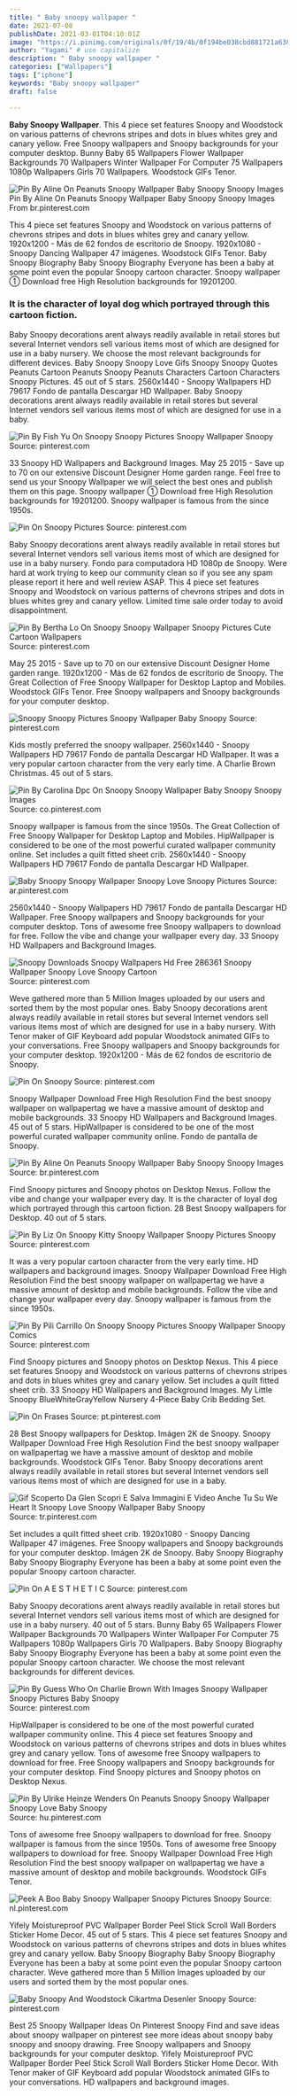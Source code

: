 ```yaml
---
title: " Baby snoopy wallpaper "
date: 2021-07-08
publishDate: 2021-03-01T04:10:01Z
image: "https://i.pinimg.com/originals/0f/19/4b/0f194be038cbd881721a6384c4b97fbd.jpg"
author: "Yagami" # use capitalize
description: " Baby snoopy wallpaper "
categories: ["Wallpapers"]
tags: ["iphone"]
keywords: "Baby snoopy wallpaper"
draft: false

---
```



**Baby Snoopy Wallpaper**. This 4 piece set features Snoopy and Woodstock on various patterns of chevrons stripes and dots in blues whites grey and canary yellow. Free Snoopy wallpapers and Snoopy backgrounds for your computer desktop. Bunny Baby 65 Wallpapers Flower Wallpaper Backgrounds 70 Wallpapers Winter Wallpaper For Computer 75 Wallpapers 1080p Wallpapers Girls 70 Wallpapers. Woodstock GIFs Tenor.

![Pin By Aline On Peanuts Snoopy Wallpaper Baby Snoopy Snoopy Images](https://i.pinimg.com/474x/cf/b2/20/cfb22070a1b037d55ba5b98f9832dfde.jpg "Pin By Aline On Peanuts Snoopy Wallpaper Baby Snoopy Snoopy Images")
Pin By Aline On Peanuts Snoopy Wallpaper Baby Snoopy Snoopy Images From br.pinterest.com


This 4 piece set features Snoopy and Woodstock on various patterns of chevrons stripes and dots in blues whites grey and canary yellow. 1920x1200 - Más de 62 fondos de escritorio de Snoopy. 1920x1080 - Snoopy Dancing Wallpaper 47 imágenes. Woodstock GIFs Tenor. Baby Snoopy Biography Baby Snoopy Biography Everyone has been a baby at some point even the popular Snoopy cartoon character. Snoopy wallpaper ① Download free High Resolution backgrounds for 19201200.

### It is the character of loyal dog which portrayed through this cartoon fiction.

Baby Snoopy decorations arent always readily available in retail stores but several Internet vendors sell various items most of which are designed for use in a baby nursery. We choose the most relevant backgrounds for different devices. Baby Snoopy Snoopy Love Gifs Snoopy Snoopy Quotes Peanuts Cartoon Peanuts Snoopy Peanuts Characters Cartoon Characters Snoopy Pictures. 45 out of 5 stars. 2560x1440 - Snoopy Wallpapers HD 79617 Fondo de pantalla Descargar HD Wallpaper. Baby Snoopy decorations arent always readily available in retail stores but several Internet vendors sell various items most of which are designed for use in a baby.


![Pin By Fish Yu On Snoopy Snoopy Pictures Snoopy Wallpaper Snoopy](https://i.pinimg.com/564x/00/89/ce/0089cec7a1920fcea73951ea19400c94.jpg "Pin By Fish Yu On Snoopy Snoopy Pictures Snoopy Wallpaper Snoopy")
Source: pinterest.com

33 Snoopy HD Wallpapers and Background Images. May 25 2015 - Save up to 70 on our extensive Discount Designer Home garden range. Feel free to send us your Snoopy Wallpaper we will select the best ones and publish them on this page. Snoopy wallpaper ① Download free High Resolution backgrounds for 19201200. Snoopy wallpaper is famous from the since 1950s.

![Pin On Snoopy Pictures](https://i.pinimg.com/originals/d6/56/e6/d656e695aa8ae3e48411fb4c085a5874.jpg "Pin On Snoopy Pictures")
Source: pinterest.com

Baby Snoopy decorations arent always readily available in retail stores but several Internet vendors sell various items most of which are designed for use in a baby nursery. Fondo para computadora HD 1080p de Snoopy. Were hard at work trying to keep our community clean so if you see any spam please report it here and well review ASAP. This 4 piece set features Snoopy and Woodstock on various patterns of chevrons stripes and dots in blues whites grey and canary yellow. Limited time sale order today to avoid disappointment.

![Pin By Bertha Lo On Snoopy Snoopy Wallpaper Snoopy Pictures Cute Cartoon Wallpapers](https://i.pinimg.com/originals/2e/2c/8e/2e2c8e79553a8c89f298f02957d788e1.jpg "Pin By Bertha Lo On Snoopy Snoopy Wallpaper Snoopy Pictures Cute Cartoon Wallpapers")
Source: pinterest.com

May 25 2015 - Save up to 70 on our extensive Discount Designer Home garden range. 1920x1200 - Más de 62 fondos de escritorio de Snoopy. The Great Collection of Free Snoopy Wallpaper for Desktop Laptop and Mobiles. Woodstock GIFs Tenor. Free Snoopy wallpapers and Snoopy backgrounds for your computer desktop.

![Snoopy Snoopy Pictures Snoopy Wallpaper Baby Snoopy](https://i.pinimg.com/originals/35/36/aa/3536aa50ae65945a33f222e0eec2119e.jpg "Snoopy Snoopy Pictures Snoopy Wallpaper Baby Snoopy")
Source: pinterest.com

Kids mostly preferred the snoopy wallpaper. 2560x1440 - Snoopy Wallpapers HD 79617 Fondo de pantalla Descargar HD Wallpaper. It was a very popular cartoon character from the very early time. A Charlie Brown Christmas. 45 out of 5 stars.

![Pin By Carolina Dpc On Snoopy Snoopy Wallpaper Baby Snoopy Snoopy Images](https://i.pinimg.com/736x/e8/94/88/e894889371194f65ed4f4c2cfb6e6c06.jpg "Pin By Carolina Dpc On Snoopy Snoopy Wallpaper Baby Snoopy Snoopy Images")
Source: co.pinterest.com

Snoopy wallpaper is famous from the since 1950s. The Great Collection of Free Snoopy Wallpaper for Desktop Laptop and Mobiles. HipWallpaper is considered to be one of the most powerful curated wallpaper community online. Set includes a quilt fitted sheet crib. 2560x1440 - Snoopy Wallpapers HD 79617 Fondo de pantalla Descargar HD Wallpaper.

![Baby Snoopy Snoopy Wallpaper Snoopy Love Snoopy Pictures](https://i.pinimg.com/564x/23/20/f8/2320f82ece7653e558681e1672846d8e.jpg "Baby Snoopy Snoopy Wallpaper Snoopy Love Snoopy Pictures")
Source: ar.pinterest.com

2560x1440 - Snoopy Wallpapers HD 79617 Fondo de pantalla Descargar HD Wallpaper. Free Snoopy wallpapers and Snoopy backgrounds for your computer desktop. Tons of awesome free Snoopy wallpapers to download for free. Follow the vibe and change your wallpaper every day. 33 Snoopy HD Wallpapers and Background Images.

![Snoopy Downloads Snoopy Wallpapers Hd Free 286361 Snoopy Wallpaper Snoopy Love Snoopy Cartoon](https://i.pinimg.com/originals/f1/58/4f/f1584f45516a5bdd88d9e50db4e6d21d.jpg "Snoopy Downloads Snoopy Wallpapers Hd Free 286361 Snoopy Wallpaper Snoopy Love Snoopy Cartoon")
Source: pinterest.com

Weve gathered more than 5 Million Images uploaded by our users and sorted them by the most popular ones. Baby Snoopy decorations arent always readily available in retail stores but several Internet vendors sell various items most of which are designed for use in a baby nursery. With Tenor maker of GIF Keyboard add popular Woodstock animated GIFs to your conversations. Free Snoopy wallpapers and Snoopy backgrounds for your computer desktop. 1920x1200 - Más de 62 fondos de escritorio de Snoopy.

![Pin On Snoopy](https://i.pinimg.com/originals/36/5a/66/365a66c85a914fde3e0b177204f7cae6.jpg "Pin On Snoopy")
Source: pinterest.com

Snoopy Wallpaper Download Free High Resolution Find the best snoopy wallpaper on wallpapertag we have a massive amount of desktop and mobile backgrounds. 33 Snoopy HD Wallpapers and Background Images. 45 out of 5 stars. HipWallpaper is considered to be one of the most powerful curated wallpaper community online. Fondo de pantalla de Snoopy.

![Pin By Aline On Peanuts Snoopy Wallpaper Baby Snoopy Snoopy Images](https://i.pinimg.com/474x/cf/b2/20/cfb22070a1b037d55ba5b98f9832dfde.jpg "Pin By Aline On Peanuts Snoopy Wallpaper Baby Snoopy Snoopy Images")
Source: br.pinterest.com

Find Snoopy pictures and Snoopy photos on Desktop Nexus. Follow the vibe and change your wallpaper every day. It is the character of loyal dog which portrayed through this cartoon fiction. 28 Best Snoopy wallpapers for Desktop. 40 out of 5 stars.

![Pin By Liz On Snoopy Kitty Snoopy Wallpaper Snoopy Pictures Snoopy](https://i.pinimg.com/originals/f0/4e/aa/f04eaa81888fa513bccd6479b30a63fc.jpg "Pin By Liz On Snoopy Kitty Snoopy Wallpaper Snoopy Pictures Snoopy")
Source: pinterest.com

It was a very popular cartoon character from the very early time. HD wallpapers and background images. Snoopy Wallpaper Download Free High Resolution Find the best snoopy wallpaper on wallpapertag we have a massive amount of desktop and mobile backgrounds. Follow the vibe and change your wallpaper every day. Snoopy wallpaper is famous from the since 1950s.

![Pin By Pili Carrillo On Snoopy Snoopy Pictures Snoopy Wallpaper Snoopy Comics](https://i.pinimg.com/originals/86/7b/cf/867bcfa02d15a82e5df5d21276da654c.jpg "Pin By Pili Carrillo On Snoopy Snoopy Pictures Snoopy Wallpaper Snoopy Comics")
Source: pinterest.com

Find Snoopy pictures and Snoopy photos on Desktop Nexus. This 4 piece set features Snoopy and Woodstock on various patterns of chevrons stripes and dots in blues whites grey and canary yellow. Set includes a quilt fitted sheet crib. 33 Snoopy HD Wallpapers and Background Images. My Little Snoopy BlueWhiteGrayYellow Nursery 4-Piece Baby Crib Bedding Set.

![Pin On Frases](https://i.pinimg.com/736x/40/a6/67/40a667f7d761e99ea3b224ea4d26d431.jpg "Pin On Frases")
Source: pt.pinterest.com

28 Best Snoopy wallpapers for Desktop. Imágen 2K de Snoopy. Snoopy Wallpaper Download Free High Resolution Find the best snoopy wallpaper on wallpapertag we have a massive amount of desktop and mobile backgrounds. Woodstock GIFs Tenor. Baby Snoopy decorations arent always readily available in retail stores but several Internet vendors sell various items most of which are designed for use in a baby.

![Gif Scoperto Da Glen Scopri E Salva Immagini E Video Anche Tu Su We Heart It Snoopy Love Snoopy Wallpaper Baby Snoopy](https://i.pinimg.com/564x/ed/83/0a/ed830a9de4c9564a9192186fbc6661ba.jpg "Gif Scoperto Da Glen Scopri E Salva Immagini E Video Anche Tu Su We Heart It Snoopy Love Snoopy Wallpaper Baby Snoopy")
Source: tr.pinterest.com

Set includes a quilt fitted sheet crib. 1920x1080 - Snoopy Dancing Wallpaper 47 imágenes. Free Snoopy wallpapers and Snoopy backgrounds for your computer desktop. Imágen 2K de Snoopy. Baby Snoopy Biography Baby Snoopy Biography Everyone has been a baby at some point even the popular Snoopy cartoon character.

![Pin On A E S T H E T I C](https://i.pinimg.com/474x/30/9d/7d/309d7d4d78bf16d1a4452dc71b43fd32.jpg "Pin On A E S T H E T I C")
Source: pinterest.com

Baby Snoopy decorations arent always readily available in retail stores but several Internet vendors sell various items most of which are designed for use in a baby nursery. 40 out of 5 stars. Bunny Baby 65 Wallpapers Flower Wallpaper Backgrounds 70 Wallpapers Winter Wallpaper For Computer 75 Wallpapers 1080p Wallpapers Girls 70 Wallpapers. Baby Snoopy Biography Baby Snoopy Biography Everyone has been a baby at some point even the popular Snoopy cartoon character. We choose the most relevant backgrounds for different devices.

![Pin By Guess Who On Charlie Brown With Images Snoopy Wallpaper Snoopy Pictures Baby Snoopy](https://i.pinimg.com/736x/fd/d3/56/fdd356d4e57c05222bdb0704d8cfbe2b.jpg "Pin By Guess Who On Charlie Brown With Images Snoopy Wallpaper Snoopy Pictures Baby Snoopy")
Source: pinterest.com

HipWallpaper is considered to be one of the most powerful curated wallpaper community online. This 4 piece set features Snoopy and Woodstock on various patterns of chevrons stripes and dots in blues whites grey and canary yellow. Tons of awesome free Snoopy wallpapers to download for free. Free Snoopy wallpapers and Snoopy backgrounds for your computer desktop. Find Snoopy pictures and Snoopy photos on Desktop Nexus.

![Pin By Ulrike Heinze Wenders On Peanuts Snoopy Snoopy Wallpaper Snoopy Love Baby Snoopy](https://i.pinimg.com/originals/5d/9c/3b/5d9c3bdb8db3b4fe517e8f42bd151cfa.jpg "Pin By Ulrike Heinze Wenders On Peanuts Snoopy Snoopy Wallpaper Snoopy Love Baby Snoopy")
Source: hu.pinterest.com

Tons of awesome free Snoopy wallpapers to download for free. Snoopy wallpaper is famous from the since 1950s. Tons of awesome free Snoopy wallpapers to download for free. Snoopy Wallpaper Download Free High Resolution Find the best snoopy wallpaper on wallpapertag we have a massive amount of desktop and mobile backgrounds. Woodstock GIFs Tenor.

![Peek A Boo Baby Snoopy Wallpaper Snoopy Pictures Snoopy](https://i.pinimg.com/originals/a9/db/7d/a9db7d642b85b0297bb4d9104e81f254.jpg "Peek A Boo Baby Snoopy Wallpaper Snoopy Pictures Snoopy")
Source: nl.pinterest.com

Yifely Moistureproof PVC Wallpaper Border Peel Stick Scroll Wall Borders Sticker Home Decor. 45 out of 5 stars. This 4 piece set features Snoopy and Woodstock on various patterns of chevrons stripes and dots in blues whites grey and canary yellow. Baby Snoopy Biography Baby Snoopy Biography Everyone has been a baby at some point even the popular Snoopy cartoon character. Weve gathered more than 5 Million Images uploaded by our users and sorted them by the most popular ones.

![Baby Snoopy And Woodstock Cikartma Desenler Snoopy](https://i.pinimg.com/originals/0f/19/4b/0f194be038cbd881721a6384c4b97fbd.jpg "Baby Snoopy And Woodstock Cikartma Desenler Snoopy")
Source: pinterest.com

Best 25 Snoopy Wallpaper Ideas On Pinterest Snoopy Find and save ideas about snoopy wallpaper on pinterest see more ideas about snoopy baby snoopy and snoopy drawing. Free Snoopy wallpapers and Snoopy backgrounds for your computer desktop. Yifely Moistureproof PVC Wallpaper Border Peel Stick Scroll Wall Borders Sticker Home Decor. With Tenor maker of GIF Keyboard add popular Woodstock animated GIFs to your conversations. HD wallpapers and background images.

